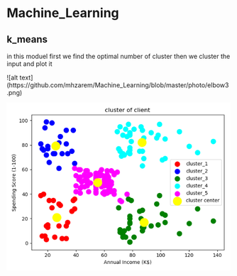 # Machine_Learning
## k_means 
in this moduel first we find the optimal number of cluster then we cluster the input and plot it 
<p aling='center'>
![alt text](https://github.com/mhzarem/Machine_Learning/blob/master/photo/elbow3.png)

![alt text](https://github.com/mhzarem/Machine_Learning/blob/master/photo/myplot3.png)
</P>
